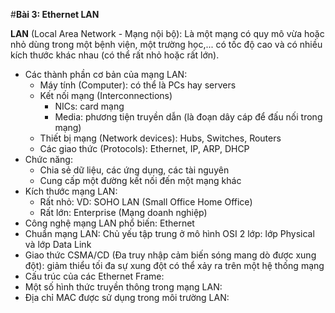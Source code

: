 #**Bài 3: Ethernet LAN**

**LAN** (Local Area Network - Mạng nội bộ): Là một mạng có quy mô vừa hoặc nhỏ dùng trong một bệnh viện, một trường học,... có tốc độ cao và có nhiều kích thước khác nhau (có thể rất nhỏ hoặc rất lớn).
- Các thành phần cơ bản của mạng LAN:
  <ul>
  <li>Máy tính (Computer): có thể là PCs hay servers
  <li>Kết nối mạng (Interconnections)
      <ul>
      <li>NICs: card mạng
      <li>Media: phương tiện truyền dẫn (là đoạn dây cáp để đấu nối trong mạng)
      </ul>
  <li>Thiết bị mạng (Network devices): Hubs, Switches, Routers
  <li>Các giao thức (Protocols): Ethernet, IP, ARP, DHCP
  </ul>
- Chức năng: 
  <ul>
  <li>Chia sẻ dữ liệu, các ứng dụng, các tài nguyên
  <li>Cung cấp một đường kết nối đến một mạng khác
  </ul> 
- Kích thước mạng LAN:
  <ul>
  <li>Rất nhỏ: VD: SOHO LAN (Small Office Home Office)
  <li>Rất lớn: Enterprise (Mạng doanh nghiệp)
  </ul>
- Công nghệ mạng LAN phổ biến: Ethernet
- Chuẩn mạng LAN: Chủ yếu tập trung ở mô hình OSI 2 lớp: lớp Physical và lớp Data Link
- Giao thức CSMA/CD (Đa truy nhập cảm biến sóng mang dò được xung đột): giảm thiểu tối đa sự xung đột có thể xảy ra trên một hệ thống mạng
- Cấu trúc của các Ethernet Frame:
- Một số hình thức truyền thông trong mạng LAN:
- Địa chỉ MAC được sử dụng trong môi trường LAN:
